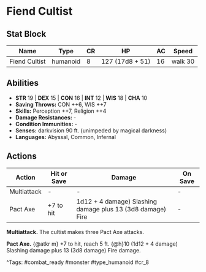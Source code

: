 # Fiend Cultist

## Stat Block

| Name | Type | CR | HP | AC | Speed |
|------|------|----|----|----|-------|
| Fiend Cultist | humanoid | 8 | 127 (17d8 + 51) | 16 | walk 30 |

## Abilities

- **STR** 19 | **DEX** 15 | **CON** 16 | **INT** 12 | **WIS** 18 | **CHA** 10
- **Saving Throws:** CON ++6, WIS ++7  
- **Skills:** Perception ++7, Religion ++4  
- **Damage Resistances:** -  
- **Condition Immunities:** -  
- **Senses:** darkvision 90 ft. (unimpeded by magical darkness)  
- **Languages:** Abyssal, Common, Infernal


## Actions

| Action | Hit or Save | Damage | On Save |
|--------|--------------|--------|----------|
| Multiattack | - | - | - |
| Pact Axe | +7 to hit | 1d12 + 4 damage) Slashing damage plus 13 (3d8 damage) Fire | - |

**Multiattack.** The cultist makes three Pact Axe attacks.

**Pact Axe.** {@atkr m} +7 to hit, reach 5 ft. {@h}10 (1d12 + 4 damage) Slashing damage plus 13 (3d8 damage) Fire damage.


^Tags: #combat_ready #monster #type_humanoid #cr_8